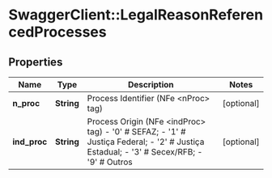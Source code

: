 # SwaggerClient::LegalReasonReferencedProcesses

## Properties
Name | Type | Description | Notes
------------ | ------------- | ------------- | -------------
**n_proc** | **String** | Process Identifier (NFe &lt;nProc&gt; tag) | [optional] 
**ind_proc** | **String** | Process Origin (NFe &lt;indProc&gt; tag) - &#39;0&#39; # SEFAZ; - &#39;1&#39; # Justiça Federal; - &#39;2&#39; # Justiça Estadual; - &#39;3&#39; # Secex/RFB; - &#39;9&#39; # Outros  | [optional] 


